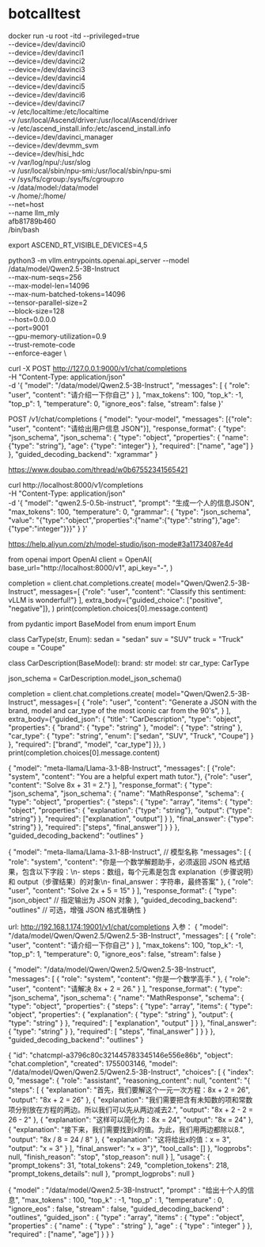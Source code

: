# botcalltest

docker run -u root -itd --privileged=true \
--device=/dev/davinci0 \
--device=/dev/davinci1 \
--device=/dev/davinci2 \
--device=/dev/davinci3 \
--device=/dev/davinci4 \
--device=/dev/davinci5 \
--device=/dev/davinci6 \
--device=/dev/davinci7 \
-v /etc/localtime:/etc/localtime  \
-v /usr/local/Ascend/driver:/usr/local/Ascend/driver \
-v /etc/ascend_install.info:/etc/ascend_install.info \
--device=/dev/davinci_manager \
--device=/dev/devmm_svm \
--device=/dev/hisi_hdc \
-v /var/log/npu/:/usr/slog \
-v /usr/local/sbin/npu-smi:/usr/local/sbin/npu-smi \
-v /sys/fs/cgroup:/sys/fs/cgroup:ro \
-v /data/model:/data/model \
-v /home/:/home/ \
--net=host \
--name llm_mly \
afb81789b460 \
/bin/bash

export ASCEND_RT_VISIBLE_DEVICES=4,5

python3 -m vllm.entrypoints.openai.api_server --model /data/model/Qwen2.5-3B-Instruct \
--max-num-seqs=256 \
--max-model-len=14096 \
--max-num-batched-tokens=14096 \
--tensor-parallel-size=2 \
--block-size=128 \
--host=0.0.0.0 \
--port=9001 \
--gpu-memory-utilization=0.9 \
--trust-remote-code \
--enforce-eager \


 curl -X POST http://127.0.0.1:9000/v1/chat/completions \
-H "Content-Type: application/json" \
-d '{
    "model": "/data/model/Qwen2.5-3B-Instruct",
    "messages": [
        {
            "role": "user",
            "content": "请介绍一下你自己"
        }
    ],
    "max_tokens": 100,
    "top_k": -1,
    "top_p": 1,
    "temperature": 0,
    "ignore_eos": false,
    "stream": false
}'


POST /v1/chat/completions
{
  "model": "your-model",
  "messages": [{"role": "user", "content": "请给出用户信息 JSON"}],
  "response_format": {
    "type": "json_schema",
    "json_schema": {
      "type": "object",
      "properties": {
        "name": {"type": "string"},
        "age":  {"type": "integer"}
      },
      "required": ["name", "age"]
    }
  },
  "guided_decoding_backend": "xgrammar"
}

https://www.doubao.com/thread/w0b67552341565421



curl http://localhost:8000/v1/completions \
  -H "Content-Type: application/json" \
  -d '{
    "model": "qwen2.5-0.5b-instruct",
    "prompt": "生成一个人的信息JSON",
    "max_tokens": 100,
    "temperature": 0,
    "grammar": {
      "type": "json_schema",
      "value": "{\"type\":\"object\",\"properties\":{\"name\":{\"type\":\"string\"},\"age\":{\"type\":\"integer\"}}}"
    }
  }'


  https://help.aliyun.com/zh/model-studio/json-mode#3a11734087e4d



from openai import OpenAI
client = OpenAI(
    base_url="http://localhost:8000/v1",
    api_key="-",
)


completion = client.chat.completions.create(
    model="Qwen/Qwen2.5-3B-Instruct",
    messages=[
        {"role": "user", "content": "Classify this sentiment: vLLM is wonderful!"}
    ],
    extra_body={"guided_choice": ["positive", "negative"]},
)
print(completion.choices[0].message.content)


from pydantic import BaseModel
from enum import Enum


class CarType(str, Enum):
    sedan = "sedan"
    suv = "SUV"
    truck = "Truck"
    coupe = "Coupe"




class CarDescription(BaseModel):
    brand: str
    model: str
    car_type: CarType




json_schema = CarDescription.model_json_schema()


completion = client.chat.completions.create(
    model="Qwen/Qwen2.5-3B-Instruct",
    messages=[
        {
            "role": "user",
            "content": "Generate a JSON with the brand, model and car_type of the most iconic car from the 90's",
        }
    ],
    extra_body={"guided_json": {
  "title": "CarDescription",
  "type": "object",
  "properties": {
    "brand": { "type": "string" },
    "model": { "type": "string" },
    "car_type": {
      "type": "string",
      "enum": ["sedan", "SUV", "Truck", "Coupe"]
    }
  },
  "required": ["brand", "model", "car_type"]
}},
)
print(completion.choices[0].message.content)



{
  "model": "meta-llama/Llama-3.1-8B-Instruct",
  "messages": [
    {"role": "system", "content": "You are a helpful expert math tutor."},
    {"role": "user", "content": "Solve 8x + 31 = 2."}
  ],
  "response_format": {
    "type": "json_schema",
    "json_schema": {
      "name": "MathResponse",
      "schema": {
        "type": "object",
        "properties": {
          "steps": {
            "type": "array",
            "items": {
              "type": "object",
              "properties": {
                "explanation": {"type": "string"},
                "output": {"type": "string"}
              },
              "required": ["explanation", "output"]
            }
          },
          "final_answer": {"type": "string"}
        },
        "required": ["steps", "final_answer"]
      }
    }
  },
  "guided_decoding_backend": "outlines"
}



{
  "model": "meta-llama/Llama-3.1-8B-Instruct",  // 模型名称
  "messages": [
    {
      "role": "system",
      "content": "你是一个数学解题助手，必须返回 JSON 格式结果，包含以下字段：\n- steps：数组，每个元素是包含 explanation（步骤说明）和 output（步骤结果）的对象\n- final_answer：字符串，最终答案"
    },
    {
      "role": "user",
      "content": "Solve 2x + 5 = 15"
    }
  ],
  "response_format": {
    "type": "json_object"  // 指定输出为 JSON 对象
  },
  "guided_decoding_backend": "outlines"  // 可选，增强 JSON 格式准确性
}


url: http://192.168.1.174:19001/v1/chat/completions
入参：
{
    "model": "/data/model/Qwen/Qwen2.5/Qwen2.5-3B-Instruct",
    "messages": [
        {
            "role": "user",
            "content": "请介绍一下你自己"
        }
    ],
    "max_tokens": 100,
    "top_k": -1,
    "top_p": 1,
    "temperature": 0,
    "ignore_eos": false,
    "stream": false
}

{
    "model": "/data/model/Qwen/Qwen2.5/Qwen2.5-3B-Instruct",
    "messages": [
        {
            "role": "system",
            "content": "你是一个数学高手."
        },
        {
            "role": "user",
            "content": "请解决 8x + 2 = 26."
        }
    ],
    "response_format": {
        "type": "json_schema",
        "json_schema": {
            "name": "MathResponse",
            "schema": {
                "type": "object",
                "properties": {
                    "steps": {
                        "type": "array",
                        "items": {
                            "type": "object",
                            "properties": {
                                "explanation": {
                                    "type": "string"
                                },
                                "output": {
                                    "type": "string"
                                }
                            },
                            "required": [
                                "explanation",
                                "output"
                            ]
                        }
                    },
                    "final_answer": {
                        "type": "string"
                    }
                },
                "required": [
                    "steps",
                    "final_answer"
                ]
            }
        }
    },
    "guided_decoding_backend": "outlines"
}

{
    "id": "chatcmpl-a3796c80c321445783345146e556e86b",
    "object": "chat.completion",
    "created": 1755003146,
    "model": "/data/model/Qwen/Qwen2.5/Qwen2.5-3B-Instruct",
    "choices": [
        {
            "index": 0,
            "message": {
                "role": "assistant",
                "reasoning_content": null,
                "content": "{ \"steps\": [ { \"explanation\": \"首先，我们要解这个一元一次方程：8x + 2 = 26\", \"output\": \"8x + 2 = 26\" }, { \"explanation\": \"我们需要把含有未知数的项和常数项分别放在方程的两边。所以我们可以先从两边减去2.\", \"output\": \"8x + 2 - 2 = 26 - 2\" }, { \"explanation\": \"这样可以简化为：8x = 24\", \"output\": \"8x = 24\" }, { \"explanation\": \"接下来，我们需要找到x的值。为此，我们用两边都除以8.\", \"output\": \"8x / 8 = 24 / 8\" }, { \"explanation\": \"这将给出x的值：x = 3\", \"output\": \"x = 3\" } ], \"final_answer\": \"x = 3\"}",
                "tool_calls": []
            },
            "logprobs": null,
            "finish_reason": "stop",
            "stop_reason": null
        }
    ],
    "usage": {
        "prompt_tokens": 31,
        "total_tokens": 249,
        "completion_tokens": 218,
        "prompt_tokens_details": null
    },
    "prompt_logprobs": null
}


{
	"model" : "/data/model/Qwen2.5-3B-Instruct",
	"prompt" : "给出十个人的信息",
	"max_tokens" : 100,
	"top_k" : -1,
	"top_p" : 1,
	"temperature" : 0,
	"ignore_eos" : false,
	"stream" : false,
	"guided_decoding_backend" : "outlines",
	"guided_json" : {
		"type" : "array",
		"items" : {
			"type" : "object",
			"properties" : {
				"name" : {
					"type" : "string"
				},
				"age" : {
					"type" : "integer"
				}
			},
			"required" : ["name", "age"]
		}
	}
}

